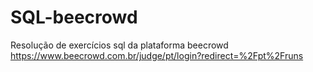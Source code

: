# SQL-beecrowd
Resolução de exercícios sql da plataforma beecrowd
https://www.beecrowd.com.br/judge/pt/login?redirect=%2Fpt%2Fruns
